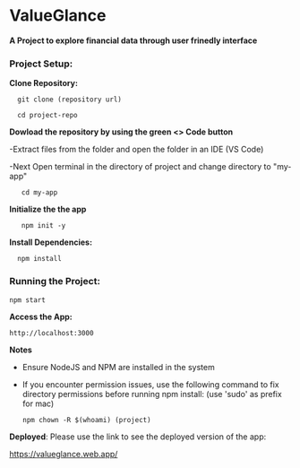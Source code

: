 # ValueGlance
**A Project to explore financial data through user frinedly interface**

### Project Setup:

   **Clone Repository:**
   
      git clone (repository url)
      
      cd project-repo

   **Dowload the repository by using the green <> Code button**
   
   -Extract files from the folder and open the folder in an IDE (VS Code)
   
   -Next Open terminal in the directory of project and change directory to "my-app" 

       cd my-app

   **Initialize the the app**

       npm init -y
      
   **Install Dependencies:**
   
      npm install
### Running the Project:

   ```
   npm start
   ```
   
**Access the App:**

   ```
   http://localhost:3000
   ```

**Notes**
- Ensure NodeJS and NPM are installed in the system
- If you encounter permission issues, use the following command to fix directory permissions before running npm install: (use 'sudo' as prefix for mac)

   ```
  npm chown -R $(whoami) (project)
   ```

**Deployed**:
Please use the link to see the deployed version of the app:

https://valueglance.web.app/


